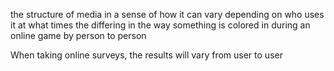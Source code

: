 
the structure of media in a sense of how it can vary depending on who uses it at what times 
the differing in the way something is colored in during an online game by person to person 




When taking online surveys, the results will vary from user to user


